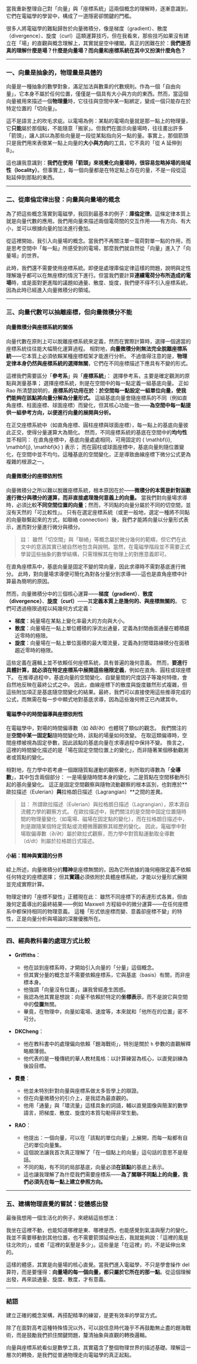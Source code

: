 
當我重新整理自己對「向量」與「座標系統」這兩個概念的理解時，逐漸意識到，它們在電磁學的學習中，構成了一道隱密卻關鍵的門檻。

很多人將電磁學的難點歸咎於向量微積分，像是梯度（gradient）、散度（divergence）、旋度（curl）這類運算技巧，但在我看來，那些技巧如果沒有建立在「場」的直觀與概念理解上，其實就是空中樓閣。真正的困難在於：**我們是否真的理解什麼是場？什麼是向量場？而向量和座標系統在其中又扮演什麼角色？**

---

### 一、向量是抽象的，物理量是具體的

向量是一種抽象的數學對象，滿足加法與數乘的代數規則。作為一個「自由向量」，它本身不屬於任何位置，僅僅是一個具有大小與方向的東西。然而，當這個向量被用來描述一個**物理量**時，它往往與空間中某一點綁定，變成一個只能存在於特定位置的「切向量」。

這不是語言上的吹毛求疵。以電場為例：某點的電場向量就是那一點上的物理量，它**只能**屬於那個點，不能隨意「搬家」。但我們在圖示向量場時，往往畫出許多「箭頭」，讓人誤以為那些向量是一段從某點指向另一點的量。事實上，那個箭頭只是我們用來表徵某一點上向量的**大小與方向**的工具，它不真的「從 A 延伸到 B」。

這也讓我意識到：**我們在使用「箭頭」來視覺化向量場時，很容易忽略掉場的局域性（locality）**。但事實上，每一個向量都是在特定點上存在的量，不是一段從這點延伸到那點的東西。

---

### 二、從庫倫定律出發：向量與向量場的概念

為了把這些概念落實到電磁學，我回到最基本的例子：**庫倫定律**。這條定律本質上就是向量代數的應用。我們用向量來描述兩個電荷間的交互作用——有方向、有大小，並可以根據向量的加法進行疊加。

從這裡開始，我引入向量場的概念。當我們不再關注單一電荷對單一點的作用，而是思考空間中「每一點」所感受到的電場，那麼我們就自然從「向量」進入了「向量場」的世界。

此時，我們還不需要使用座標系統。即便是處理庫倫定律這樣的問題，說明與定性理解幾乎都可以在無座標的情況下進行。但當我們要計算**連續電荷分布所造成的電場**時，或是面對更進階的議題如通量、散度、旋度，我們便不得不引入座標系統，因為此時已經進入向量微積分的領域。

---

### 三、向量代數可以抽離座標，但向量微積分不能

#### 向量微積分與座標系統的關係

向量代數在原則上可以脫離座標系統來定義，然而在實際計算時，選擇一個適當的座標系統往往能大幅簡化運算過程。
相對地，**向量微積分則無法完全脫離座標系統**——它本質上必須依賴某種座標框架才能進行分析。
不過值得注意的是，**物理定律本身仍然與座標系統的選擇無關**，它們在不同座標描述下應具有不變的形式。

這裡我們需要區分「**參考系**」與「**座標系統**」：
選擇參考系，主要是確定觀測的原點與測量基準；
選擇座標系統，則是在空間中的每一點定義一組基底向量。
正如 Rao 所清楚說明的，**座標系的功用在於：於空間每一點設定一組單位向量，使我們能夠在該點將向量分解為分量形式。**
這組基底向量會隨座標系的不同（例如直角座標、柱面座標、球面座標）而變化，但其核心功能一致——**為空間中每一點提供一組參考方向，以便進行向量的展開與分析。**

在正交座標系統中（如直角座標、圓柱座標與球面座標），每一點上的基底向量彼此正交，使得分量運算大為簡化。
然而，不同座標系統的基底在空間中的**均勻性**並不相同：
在直角座標中，基底向量處處相同，可用固定的 ( \mathbf{i}, \mathbf{j}, \mathbf{k} ) 表示；
而在圓柱或球面座標中，基底向量則隨位置變化，在空間中並不均勻。這種基底的空間變化，正是導致曲線座標下微分公式更為複雜的根源之一。

#### 向量微積分的座標依附性

向量微積分之所以難以脫離座標系統，根本原因在於——**微積分的本質是針對函數進行微分與積分的運算，而非直接處理幾何意義上的向量。**
當我們對向量場求導時，必須比較**不同空間位置的向量**；然而，不同點的向量分屬於不同的切空間，並沒有天然的「可比較性」。
只有在選定座標系統（或更一般地，選定一種將不同點的向量聯繫起來的方式，如聯絡 connection）後，我們才能將向量以分量形式表示，進而對分量進行微分與積分。

>註： 雖然「切空間」與「聯絡」等概念屬於微分幾何的範疇，但它們在此文中的意涵其實已被自然地包含與說明。當然，在電磁學階段並不需要正式學習這些抽象的數學結構，只需理解其在物理上的對應意義即可。

在直角座標系中，基底向量是固定不變的常向量，因此求導時不需對基底進行微分。
此時，對向量場求導便可簡化為對各分量分別求導——這也是直角座標中計算最為簡明的原因。

然而，向量微積分中的三個核心運算——**梯度（gradient）**、**散度（divergence）**、**旋度（curl）**——其**定義本質上是幾何的、與座標無關的**。
它們可透過極限過程以純幾何方式定義：

* **梯度**：純量場在某點上變化率最大的方向與大小。
* **散度**：向量場在一點上單位體積的淨流出通量，定義為封閉曲面通量在體積趨近零時的極限。
* **旋度**：向量場在一點上單位面積的最大環流量，定義為封閉環路線積分在面積趨近零時的極限。

這些定義在邏輯上並不依賴任何座標系統，具有普遍的幾何意義。
然而，**要進行具體計算，就必須在特定座標系中展開這些極限定義**，例如在直角、圓柱或球座標下。
在推導過程中，基底向量的空間變化、自變量間的尺度因子等幾何特徵，會自然地反映在最終公式之中。
因此，曲線座標下的散度與旋度雖然形式複雜，但這些附加項正是基底隨空間變化的結果。最終，我們可以直接使用這些推導完成的公式，而無需在每一步中顯式地對基底求導，因為這些幾何修正已內建其中。

#### 電磁學中的時間偏導與座標依附性

在電磁學中，對場的時間偏導數（如 ∂𝐵/∂t）也體現了類似的觀念。
我們關注的是**空間中某一固定點**隨時間變化時，該點的場量如何改變。
在取這類偏導時，空間座標被視為固定參數，因此該點的基底向量在求導過程中保持不變。
換言之，這裡的時間變化描述的是「場在固定空間位置上的變化」，而非隨著某個移動觀測者或質點的變化。

相對地，在力學中若考慮一個跟隨質點運動的觀察者，則所取的導數為「**全導數**」，其中包含兩個部分：
一是場量隨時間本身的變化，二是質點在空間移動所引起的基向量變化。
這正是固定空間觀察與隨物流動觀察的根本區別，也對應於**歐拉描述（Eulerian）**與**拉格朗日描述（Lagrangian）**之間的差異。

>註： 所謂歐拉描述（Eulerian）與拉格朗日描述（Lagrangian），原本源自流體力學的觀察方式。
在歐拉描述中，我們關注的是空間中固定位置隨時間的物理量變化（如電場、磁場在固定點的變化），而在拉格朗日描述中，則是跟隨某個特定質點或流體微團觀察其經歷的變化。
因此，電磁學中對場取偏導數（∂/∂t）屬於歐拉式觀察，而力學中對質點運動取全導數（d/dt）則屬於拉格朗日式描述。

#### 小結：精神與實踐的分界

綜上所述，向量微積分的**精神**是座標無關的，因為它所依據的幾何極限定義不依賴任何特定的座標選擇；
但其**實踐**必須依附於具體座標系統，才能以分量形式展開並完成實際計算。

物理定律的「座標不變性」正體現在此：
雖然不同座標下的表達形式各異，但由幾何定義導出的最終結果——例如 Maxwell 方程組中的微分運算——在任何座標系中都保持相同的物理意義。
這種「形式依座標而變、意義卻座標不變」的特性，正是向量分析與場論的深層優雅所在。

---

### 四、經典教科書的處理方式比較

* **Griffiths**：

  * 他在談到座標系時，才開始引入向量的「分量」這個概念。
  * 但其實分量的概念並不需要依賴座標系，它與基底（basis）有關，而非座標本身。
  * 他強調「向量沒有位置」，讓我曾經產生困惑。
  * 我認為他其實是想說：向量不依賴於特定的**坐標表示**，而不是說它與空間中的**位置**無關。
  * 畢竟，在物理中，向量如電場、速度等，本來就和「他所在的位置」密不可分。

* **DKCheng**：

  * 他在教科書中的處理偏向依賴「題海戰術」，特別是關於 `h` 參數的直觀解釋略顯薄弱。
  * 他代表的是一種傳統的華人教材風格：以計算練習為核心，以直覺訓練為後設目標。

* **費曼**：

  * 他並未特別針對向量與座標系做太多哲學上的辯證。
  * 但在向量微積分的引介上，是我認為最直觀的。
  * 他用「通量」與「環流量」這樣具象的詞語，輔以直覺圖像與簡潔的數學語言，把梯度、散度、旋度的本質勾勒得非常生動。

* **RAO**：

  * 他提出：一個向量，可以在「該點的單位向量」上展開，而每一點都有自己的單位向量集。
  * 這個說法讓我首次真正理解了「在一個點上的向量」這句話的意思不是廢話。
  * 不同的點，有不同的局部基底，向量必須**在該點**的基底上表示。
  * 這也讓我理解了為什麼我們需要座標系——**為了關聯不同點上的向量，我們必須先在每一點上建立參照方向。**

---

### 五、建構物理直覺的嘗試：從體感出發

最後我想用一個生活化的例子，來總結這些想法：

我坐在這裡不動，也能知道哪裡是東、哪裡是西，也能感覺到氣溫與壓力的變化。我並不需要移動到其他位置，也不需要箭頭延伸出去，我就能夠說：「這裡的風是往北吹的」，或者「這裡的氣壓是多少」。這些量是「在這裡」的，不是延伸出來的。

這樣的體感，其實是向量場的核心直覺。當我們進入電磁學，不只是學會操作 del算符，而是要懂得：**向量場的每一個向量，都只屬於它所在的那一點**。從這個理解出發，再來談通量、旋度、散度，才有意義。

---

### 結語

建立正確的概念架構，再搭配精準的練習，是更有效率的學習方式。

除了在面對高考這種特殊情況以外，可以說信息時代幾乎不再鼓勵無止盡的題海戰術，而是鼓勵我們抓住關鍵問題，釐清抽象與直觀的轉換邏輯。

向量與座標系統看似是數學工具，其實蘊含了整個物理世界的描述基礎。理解這一層次的轉換，是我們從普通物理走向電磁學的真正起點。


